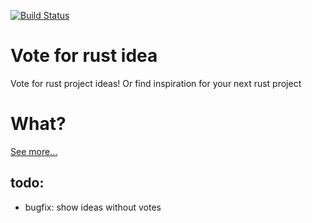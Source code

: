 [![Build Status](https://travis-ci.org/jaroslaw-weber/vote-for-rust-idea.svg?branch=master)](https://travis-ci.org/jaroslaw-weber/vote-for-rust-idea)


# Vote for rust idea


Vote for rust project ideas!
Or find inspiration for your next rust project

# What?

[See more...](https://jaroslaw-weber.github.io/vote-for-rust-idea/)


## todo:
- bugfix: show ideas without votes

